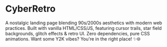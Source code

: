 # CyberRetro
A nostalgic landing page blending 90s/2000s aesthetics with modern web practices. Built with vanilla HTML/CSS/JS, featuring cursor trails, star field backgrounds, glitch effects &amp; retro UI. Zero dependencies, pure CSS animations. Want some Y2K vibes? You're in the right place! ✨🌐
